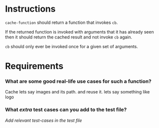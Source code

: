 # Instructions

`cache-function` should return a function that invokes `cb`.

If the returned function is invoked with arguments that it has already seen
then it should return the cached result and not invoke `cb` again.

`cb` should only ever be invoked once for a given set of arguments.

# Requirements

### **What are some good real-life use cases for such a function?**
Cache lets say images and its path. and reuse it. lets say something like logo  

### **What *extra* test cases can you add to the test file?**

*Add relevant test-cases in the test file*